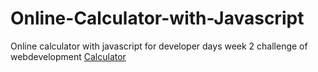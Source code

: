 # Online-Calculator-with-Javascript
Online calculator with javascript for developer days week 2 challenge of webdevelopment
<a href="https://virendra-khorwal.github.io/Online-Calculator-with-Javascript/" target="_blank">Calculator</a>
